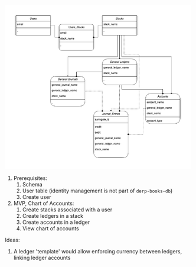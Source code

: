![IDE1FX diagram](./derp_books_idef1x_drawio.png)

1. Prerequisites:
   1. Schema
   1. User table (identity management is not part of `derp-books-db`)
   1. Create user
1. MVP, Chart of Accounts:
   1. Create stacks associated with a user
   1. Create ledgers in a stack
   1. Create accounts in a ledger
   1. View chart of accounts

Ideas:

1. A ledger 'template' would allow enforcing currency between ledgers, linking ledger accounts
